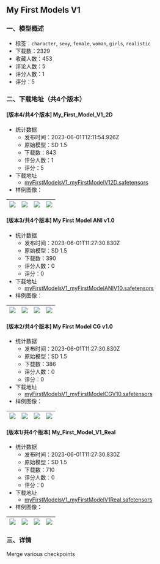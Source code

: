 ## My First Models V1
### 一、模型概述

- 标签：`character`, `sexy`, `female`, `woman`, `girls`, `realistic`
- 下载数：2329
- 收藏人数：453
- 评论人数：5
- 评分人数：1
- 评分：5

### 二、下载地址（共4个版本）

#### [版本4/共4个版本] My_First_Model_V1_2D

- 统计数据
  - 发布时间：2023-06-01T12:11:54.926Z
  - 原始模型：SD 1.5
  - 下载数：843
  - 评分人数：1
  - 评分：5
- 下载地址
  - [myFirstModelsV1_myFirstModelV12D.safetensors](https://civitai.com/api/download/models/86938)
- 样例图像：

| <img src="https://image.civitai.com/xG1nkqKTMzGDvpLrqFT7WA/7e349c40-4c07-4dee-8586-7c95dcd8dfd8/width=450/992234.jpeg" /> | <img src="https://image.civitai.com/xG1nkqKTMzGDvpLrqFT7WA/b1e1a2f0-916e-47b3-a6bc-8f8f5ee356a8/width=450/992235.jpeg" /> | <img src="https://image.civitai.com/xG1nkqKTMzGDvpLrqFT7WA/835f3942-98bf-4be2-a259-c2536f7958d9/width=450/992239.jpeg" /> | <img src="https://image.civitai.com/xG1nkqKTMzGDvpLrqFT7WA/6eb57497-7075-4f53-8116-aa78ba0335bf/width=450/992237.jpeg" /> |
| ---- | ---- | ---- | ---- |

#### [版本3/共4个版本] My First Model ANI v1.0 

- 统计数据
  - 发布时间：2023-06-01T11:27:30.830Z
  - 原始模型：SD 1.5
  - 下载数：390
  - 评分人数：0
  - 评分：0
- 下载地址
  - [myFirstModelsV1_myFirstModelANIV10.safetensors](https://civitai.com/api/download/models/69373)
- 样例图像：

| <img src="https://image.civitai.com/xG1nkqKTMzGDvpLrqFT7WA/3eab9e47-4d01-4cfb-a91a-9882cba0aa3c/width=450/774584.jpeg" /> | <img src="https://image.civitai.com/xG1nkqKTMzGDvpLrqFT7WA/c248a64d-65ba-433a-98f3-34ecf63766aa/width=450/774592.jpeg" /> | <img src="https://image.civitai.com/xG1nkqKTMzGDvpLrqFT7WA/955a1ad5-9bb8-4fbc-a1bf-ba9dbb40688e/width=450/774585.jpeg" /> | <img src="https://image.civitai.com/xG1nkqKTMzGDvpLrqFT7WA/57c380f7-ca7c-4c2f-9c92-b883e39e02a8/width=450/774588.jpeg" /> |
| ---- | ---- | ---- | ---- |

#### [版本2/共4个版本] My First Model CG v1.0

- 统计数据
  - 发布时间：2023-06-01T11:27:30.830Z
  - 原始模型：SD 1.5
  - 下载数：386
  - 评分人数：0
  - 评分：0
- 下载地址
  - [myFirstModelsV1_myFirstModelCGV10.safetensors](https://civitai.com/api/download/models/68843)
- 样例图像：

| <img src="https://image.civitai.com/xG1nkqKTMzGDvpLrqFT7WA/563c7251-29f0-4c29-b614-9a501f20d2d5/width=450/768494.jpeg" /> | <img src="https://image.civitai.com/xG1nkqKTMzGDvpLrqFT7WA/2dfef847-4965-4e8f-8551-96fb2ba13f0c/width=450/768505.jpeg" /> | <img src="https://image.civitai.com/xG1nkqKTMzGDvpLrqFT7WA/9ad4475c-12d3-4a23-bf03-8dd54dd6c572/width=450/768498.jpeg" /> | <img src="https://image.civitai.com/xG1nkqKTMzGDvpLrqFT7WA/e4092219-aa15-4f53-8aee-1cc12c6daf4a/width=450/768503.jpeg" /> |
| ---- | ---- | ---- | ---- |

#### [版本1/共4个版本] My_First_Model_V1_Real

- 统计数据
  - 发布时间：2023-06-01T11:27:30.830Z
  - 原始模型：SD 1.5
  - 下载数：710
  - 评分人数：0
  - 评分：0
- 下载地址
  - [myFirstModelsV1_myFirstModelV1Real.safetensors](https://civitai.com/api/download/models/78714)
- 样例图像：

| <img src="https://image.civitai.com/xG1nkqKTMzGDvpLrqFT7WA/dc41958a-b093-4496-b8e0-de3678002e46/width=450/904912.jpeg" /> | <img src="https://image.civitai.com/xG1nkqKTMzGDvpLrqFT7WA/06044d54-b233-4710-9c32-c0bc425c0318/width=450/882733.jpeg" /> | <img src="https://image.civitai.com/xG1nkqKTMzGDvpLrqFT7WA/bfbfc28d-5a1b-45f8-b6de-53e7c7950fba/width=450/882736.jpeg" /> | <img src="https://image.civitai.com/xG1nkqKTMzGDvpLrqFT7WA/7e3a4d27-470d-46cf-97f9-83cde243eafe/width=450/882740.jpeg" /> |
| ---- | ---- | ---- | ---- |


### 三、详情
<p>Merge various checkpoints</p>